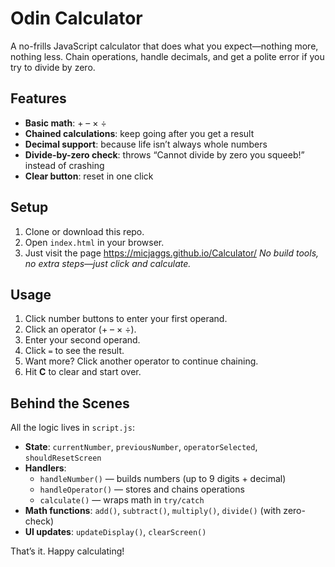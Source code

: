 # Odin Calculator

A no-frills JavaScript calculator that does what you expect—nothing more, nothing less. Chain operations, handle decimals, and get a polite error if you try to divide by zero.

## Features
- **Basic math**: + – × ÷  
- **Chained calculations**: keep going after you get a result  
- **Decimal support**: because life isn’t always whole numbers  
- **Divide-by-zero check**: throws “Cannot divide by zero you squeeb!” instead of crashing  
- **Clear button**: reset in one click  

## Setup
1. Clone or download this repo.  
2. Open `index.html` in your browser.  
3. Just visit the page https://micjaggs.github.io/Calculator/
_No build tools, no extra steps—just click and calculate._

## Usage
1. Click number buttons to enter your first operand.  
2. Click an operator (+ – × ÷).  
3. Enter your second operand.  
4. Click `=` to see the result.  
5. Want more? Click another operator to continue chaining.  
6. Hit **C** to clear and start over.  

## Behind the Scenes
All the logic lives in `script.js`:
- **State**: `currentNumber`, `previousNumber`, `operatorSelected`, `shouldResetScreen`  
- **Handlers**:  
  - `handleNumber()` — builds numbers (up to 9 digits + decimal)  
  - `handleOperator()` — stores and chains operations  
  - `calculate()` — wraps math in `try/catch`  
- **Math functions**: `add()`, `subtract()`, `multiply()`, `divide()` (with zero-check)  
- **UI updates**: `updateDisplay()`, `clearScreen()`

That’s it. Happy calculating!  
